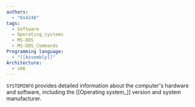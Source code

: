 ```yaml
---
authors: 
  - "0x4248"
tags:
  - Software
  - Operating_systems
  - MS-DOS
  - MS-DOS_Commands
Programming language:
  - "[[Assembly]]"
Architecture:
  - x86
---
```

`SYSTEMINFO` provides detailed information about the computer's hardware and software, including the [[Operating system_]] version and system manufacturer.